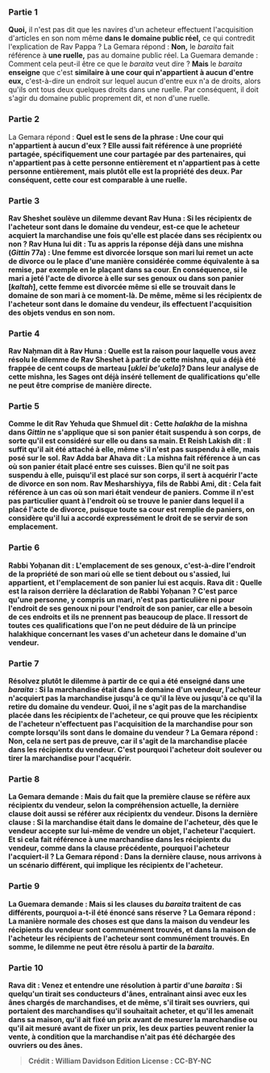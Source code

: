 
### Partie 1
<b>Quoi,</b> il n'est pas dit que les navires d'un acheteur effectuent l'acquisition d'articles en son nom même <b>dans le domaine public réel,</b> ce qui contredit l'explication de Rav Pappa ? La Gemara répond : <b>Non,</b> le <i>baraita</i> fait référence à <b>une ruelle,</b> pas au domaine public réel. La Guemara demande : Comment cela peut-il être ce que le <i>baraita</i> veut dire ? <b>Mais</b> le <i>baraita</i> <b>enseigne</b> que c'est <b>similaire à une cour qui n'appartient à aucun d'entre eux,</b> c'est-à-dire un endroit sur lequel aucun d'entre eux n'a de droits, alors qu'ils ont tous deux quelques droits dans une ruelle. Par conséquent, il doit s'agir du domaine public proprement dit, et non d'une ruelle.

### Partie 2
La Gemara répond : <b>Quel est le sens de la phrase : <b>Une cour qui n'appartient à aucun d'eux ?</b> Elle <b>aussi</b> fait référence à une propriété partagée, spécifiquement une cour partagée par des partenaires, <b>qui n'appartient pas</b> à <b>cette</b> personne <b>entièrement et n'appartient pas</b> à <b>cette</b> personne <b>entièrement, mais plutôt</b> elle est la propriété <b>des deux.</b> Par conséquent, cette cour est comparable à une ruelle.

### Partie 3
<b>Rav Sheshet soulève un dilemme devant Rav Huna :</b> Si les <b>récipientx de l'acheteur</b> sont <b>dans le domaine du vendeur,</b> est-ce que le <b>acheteur acquiert</b> la marchandise une fois qu'elle est placée dans ses récipientx <b>ou non ?</b> Rav Huna lui <b>dit : Tu as appris</b> la réponse déjà dans une mishna (<i>Gittin</i> 77a) : Une femme est divorcée lorsque son mari lui remet un acte de divorce ou le place d'une manière considérée comme équivalente à sa remise, par exemple en le plaçant dans sa cour. En conséquence, si le mari <b>a jeté</b> l'acte de divorce <b>à elle sur ses genoux ou dans son panier [<i>kaltah</i>], cette</b> femme <b>est divorcée</b> même si elle se trouvait dans le domaine de son mari à ce moment-là. De même, même si les récipientx de l'acheteur sont dans le domaine du vendeur, ils effectuent l'acquisition des objets vendus en son nom.

### Partie 4
<b>Rav Naḥman dit à</b> Rav Huna : <b>Quelle est la raison</b> pour laquelle <b>vous avez résolu</b> le dilemme de Rav Sheshet <b>à partir de cette</b> mishna, <b>qui</b> a déjà été <b>frappée</b> de <b>cent coups de marteau [<i>uklei be'ukela</i>]?</b> Dans leur analyse de cette mishna, les Sages ont déjà inséré tellement de qualifications qu'elle ne peut être comprise de manière directe.

### Partie 5
<b>Comme le dit Rav Yehuda</b> que <b>Shmuel dit : Cette</b> <i>halakha</i> de la mishna dans <i>Gittin</i> ne s'applique que si <b>son panier était suspendu à son</b> corps, de sorte qu'il est considéré sur elle ou dans sa main. <b>Et Reish Lakish dit :</b> Il suffit qu'il ait été <b>attaché</b> à elle, <b>même s'il n'est pas suspendu à elle,</b> mais posé sur le sol. <b>Rav Adda bar Ahava dit :</b> La mishna fait référence à un cas <b>où son panier était placé entre ses cuisses.</b> Bien qu'il ne soit pas suspendu à elle, puisqu'il est placé sur son corps, il sert à acquérir l'acte de divorce en son nom. <b>Rav Mesharshiyya, fils de Rabbi Ami, dit :</b> Cela fait référence à un cas <b>où son mari</b> était <b>vendeur de paniers.</b> Comme il n'est pas particulier quant à l'endroit où se trouve le panier dans lequel il a placé l'acte de divorce, puisque toute sa cour est remplie de paniers, on considère qu'il lui a accordé expressément le droit de se servir de son emplacement.

### Partie 6
<b>Rabbi Yoḥanan dit : L'emplacement de ses genoux,</b> c'est-à-dire l'endroit de la propriété de son mari où elle se tient debout ou s'assied, <b>lui appartient,</b> et <b>l'emplacement de son panier lui est acquis. Rava dit : Quelle est la raison</b> derrière la déclaration <b>de Rabbi Yoḥanan ?</b> C'est <b>parce qu'une personne,</b> y compris un mari, <b>n'est pas particulière ni pour l'endroit de ses genoux ni pour l'endroit de son panier,</b> car elle a besoin de ces endroits et ils ne prennent pas beaucoup de place. Il ressort de toutes ces qualifications que l'on ne peut déduire de là un principe halakhique concernant les vases d'un acheteur dans le domaine d'un vendeur.

### Partie 7
<b>Résolvez plutôt</b> le dilemme <b>à partir de ce</b> qui a été enseigné dans une <i>baraita</i> : Si la marchandise était <b>dans le domaine d'un vendeur,</b> l'acheteur <b>n'acquiert pas</b> la marchandise <b>jusqu'à ce qu'il la lève</b> <b>ou jusqu'à ce qu'il la retire du domaine</b> du vendeur. <b>Quoi,</b> il ne s'agit <b>pas</b> de la marchandise placée <b>dans les récipientx de l'acheteur,</b> ce qui prouve que les récipientx de l'acheteur n'effectuent pas l'acquisition de la marchandise pour son compte lorsqu'ils sont dans le domaine du vendeur ? La Gemara répond : <b>Non,</b> cela ne sert pas de preuve, car il s'agit de la marchandise placée <b>dans les récipientx du vendeur.</b> C'est pourquoi l'acheteur doit soulever ou tirer la marchandise pour l'acquérir.

### Partie 8
La Gemara demande : <b>Mais du fait <b>que la première clause</b> se réfère <b>aux récipientx du vendeur,</b> selon la compréhension actuelle, <b>la dernière clause</b> doit <b>aussi</b> se référer <b>aux récipientx du vendeur. Disons la dernière clause :</b> Si la marchandise était <b>dans le domaine de l'acheteur, dès que le vendeur accepte sur lui-même</b> de vendre un objet, <b>l'acheteur l'acquiert</b>. <b>Et si</b> cela fait référence à une marchandise <b>dans les récipientx du vendeur,</b> comme dans la clause précédente, <b>pourquoi l'acheteur l'acquiert-il</b> ? La Gemara répond : Dans <b>la dernière clause, nous arrivons</b> à un scénario différent, qui implique <b>les récipientx de l'acheteur.</b>

### Partie 9
La Guemara demande : <b>Mais</b> si les clauses du <i>baraita</i> traitent de cas différents, <b>pourquoi</b> a-t-il été énoncé <b>sans réserve ?</b> La Gemara répond : <b>La manière normale</b> <b>des choses</b> est que <b>dans la maison du vendeur les récipients du vendeur sont</b> communément <b>trouvés, et dans la maison de l'acheteur les récipients de l'acheteur sont</b> communément <b>trouvés.</b> En somme, le dilemme ne peut être résolu à partir de la <i>baraita</i>.

### Partie 10
<b>Rava dit : Venez</b> et <b>entendre</b> une résolution à partir d'une <i>baraita</i> : Si <b>quelqu'un tirait ses conducteurs d'ânes,</b> entraînant ainsi avec eux les ânes chargés de marchandises, <b>et</b> de même, s'il tirait <b>ses ouvriers,</b> qui portaient des marchandises qu'il souhaitait acheter, <b>et qu'il les amenait dans sa maison, qu'il ait fixé</b> un prix <b>avant de mesurer</b> la marchandise <b>ou qu'il ait mesuré avant de fixer</b> un prix, <b>les deux</b> parties <b>peuvent renier</b> la vente, à condition que la marchandise n'ait pas été déchargée des ouvriers ou des ânes.

>Crédit : William Davidson Edition
>License : CC-BY-NC